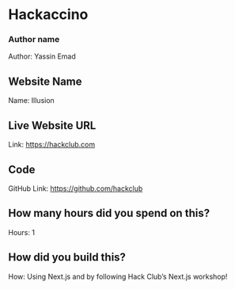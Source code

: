 # Hackaccino
### Author name

Author: Yassin Emad

<!-- A name or nickname that you want to appear as the author of the website -->

## Website Name

Name: Illusion

## Live Website URL

Link: https://hackclub.com

## Code

GitHub Link: https://github.com/hackclub

## How many hours did you spend on this?

Hours: 1

## How did you build this?

How: Using Next.js and by following Hack Club’s Next.js workshop!
